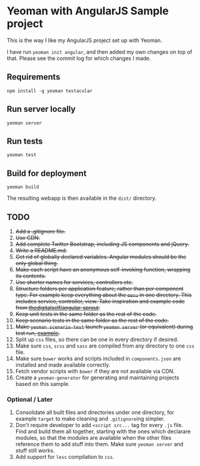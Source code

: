 # Yeoman with AngularJS Sample project

This is the way I like my AngularJS project set up with Yeoman.

I have run `yeoman init angular`, and then added my own changes on top of that. Please see the commit log for which changes I made.

## Requirements

    npm install -g yeoman testacular

## Run server locally

    yeoman server

## Run tests

    yeoman test

## Build for deployment

    yeoman build

The resulting webapp is then available in the `dist/` directory.

## TODO

1. <strike>Add a .gitignore file.</strike>
1. <strike>Use CDN.</strike>
1. <strike>Add complete Twitter Bootstrap, including JS components and jQuery.</strike>
1. <strike>Write a README.md.</strike>
1. <strike>Get rid of globally declared variables. Angular modules should be the only global thing.</strike>
1. <strike>Make each script have an anonymous self-invoking function, wrapping its contents.</strike>
1. <strike>Use shorter names for services, controllers etc.</strike>
1. <strike>Structure folders per application feature, rather than per component type. For example keep everything about the `menu` in one directory. This includes service, controller, view. Take inspiration and example code from [thedigitalself/angular-sprout](https://github.com/thedigitalself/angular-sprout).</strike>
1. <strike>Keep unit tests in the same folder as the rest of the code.</strike>
1. <strike>Keep scenario tests in the same folder as the rest of the code.</strike>
1. <strike>Make `yeoman scenario-test` launch `yeoman server` (or equivalent) during test run, [example](http://stackoverflow.com/a/11943814/96301).</strike>
1. Split up `css` files, so there can be one in every directory if desired.
1. Make sure `css`, `scss` and `sass` are compiled from any directory to one `css` file.
1. Make sure `bower` works and scripts included in `components.json` are installed and made available correctly.
1. Fetch vendor scripts with `bower` if they are not available via CDN.
1. Create a `yeoman-generator` for generating and maintaining projects based on this sample.

### Optional / Later
1. Consolidate all built files and directories under one directory, for example `target` to make cleaning and `.gitignore`ing simpler.
1. Don't require developer to add `<script src...` tag for every `.js` file. Find and build them all together, starting with the ones which declarare modules, so that the modules are available when the other files reference them to add stuff into them. Make sure `yeoman server` and stuff still works.
1. Add support for `less` compilation to `css`.
